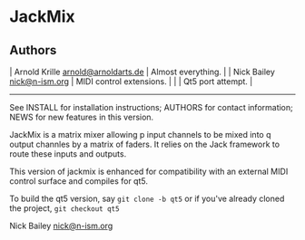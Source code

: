 # JackMix

## Authors

 | Arnold Krille <arnold@arnoldarts.de> | Almost everything.       |
 | Nick Bailey <nick@n-ism.org>         | MIDI control extensions. |
 |                                      | Qt5 port attempt.        |

---
See INSTALL for installation instructions;
    AUTHORS for contact information;
    NEWS    for new features in this version.

JackMix is a matrix mixer allowing p input channels to be mixed into
q output channles by a matrix of faders. It relies on the Jack framework
to route these inputs and outputs.

This version of jackmix is enhanced for compatibility with an external
MIDI control surface and compiles for qt5.

To build the qt5 version, say `git clone -b qt5` or if you've already
cloned the project, `git checkout qt5`

Nick Bailey <nick@n-ism.org>

